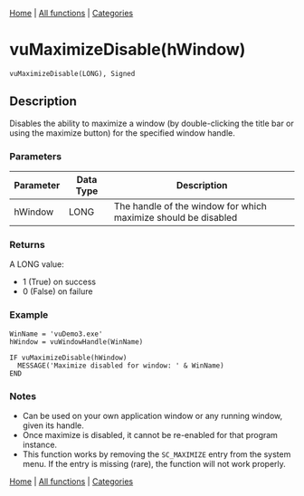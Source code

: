 [Home](../index.md) | [All functions](../all-functions.md) | [Categories](../categories/index.md)

# vuMaximizeDisable(hWindow)

```Prototype
vuMaximizeDisable(LONG), Signed
```


## Description
Disables the ability to maximize a window (by double-clicking the title bar or using the maximize button) for the specified window handle.

### Parameters

| Parameter | Data Type | Description                                                   |
|-----------|-----------|---------------------------------------------------------------|
| hWindow   | LONG      | The handle of the window for which maximize should be disabled |

### Returns
A LONG value:  
- 1 (True) on success  
- 0 (False) on failure  

### Example

```Clarion
WinName = 'vuDemo3.exe'
hWindow = vuWindowHandle(WinName)

IF vuMaximizeDisable(hWindow)
  MESSAGE('Maximize disabled for window: ' & WinName)
END
```

### Notes
- Can be used on your own application window or any running window, given its handle.  
- Once maximize is disabled, it cannot be re-enabled for that program instance.  
- This function works by removing the `SC_MAXIMIZE` entry from the system menu. If the entry is missing (rare), the function will not work properly.

[Home](../index.md) | [All functions](../all-functions.md) | [Categories](../categories/index.md)
